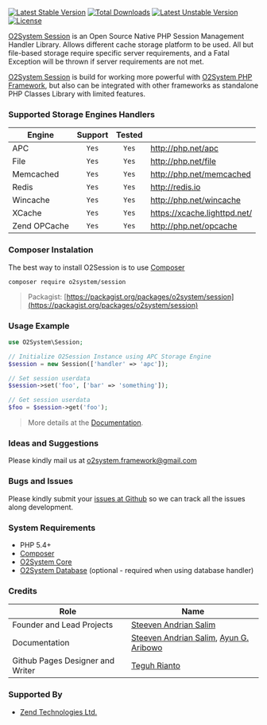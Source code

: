 [![Latest Stable Version](https://poser.pugx.org/o2system/session/v/stable)](https://packagist.org/packages/o2system/session) [![Total Downloads](https://poser.pugx.org/o2system/session/downloads)](https://packagist.org/packages/o2system/session) [![Latest Unstable Version](https://poser.pugx.org/o2system/session/v/unstable)](https://packagist.org/packages/o2system/session) [![License](https://poser.pugx.org/o2system/session/license)](https://packagist.org/packages/o2system/session)

[O2System Session](https://github.com/o2system/session) is an Open Source Native PHP Session Management Handler Library. 
Allows different cache storage platform to be used. 
All but file-based storage require specific server requirements, and a Fatal Exception will be thrown if server requirements are not met.

[O2System Session](https://github.com/o2system/session) is build for working more powerful with [O2System PHP Framework](https://github.com/o2system/o2system), but also can be integrated with other frameworks as standalone PHP Classes Library with limited features.

### Supported Storage Engines Handlers
| Engine | Support | Tested  | &nbsp; |
| ------------- |:-------------:|:-----:| ----- |
| APC | ```Yes``` | ```Yes``` | http://php.net/apc |
| File | ```Yes``` | ```Yes``` | http://php.net/file |
| Memcached | ```Yes``` | ```Yes``` | http://php.net/memcached |
| Redis | ```Yes``` | ```Yes``` | http://redis.io |
| Wincache | ```Yes``` | ```Yes``` | http://php.net/wincache |
| XCache | ```Yes``` | ```Yes``` | https://xcache.lighttpd.net/ |
| Zend OPCache | ```Yes``` | ```Yes``` | http://php.net/opcache |

### Composer Instalation
The best way to install O2Session is to use [Composer](https://getcomposer.org)
```
composer require o2system/session
```
> Packagist: [https://packagist.org/packages/o2system/session](https://packagist.org/packages/o2system/session)

### Usage Example
```php
use O2System\Session;

// Initialize O2Session Instance using APC Storage Engine
$session = new Session(['handler' => 'apc']);

// Set session userdata
$session->set('foo', ['bar' => 'something']);

// Get session userdata
$foo = $session->get('foo');
```
> More details at the [Documentation](https://www.gitbook.com/book/o2system/session).

### Ideas and Suggestions
Please kindly mail us at [o2system.framework@gmail.com](mailto:o2system.framework@gmail.com])

### Bugs and Issues
Please kindly submit your [issues at Github](https://github.com/o2system/session/issues) so we can track all the issues along development.

### System Requirements
- PHP 5.4+
- [Composer](https://getcomposer.org)
- [O2System Core](https://github.com/o2system/core)
- [O2System Database](https://github.com/o2system/db) (optional - required when using database handler)

### Credits
|Role|Name|
|----|----|
|Founder and Lead Projects|[Steeven Andrian Salim](http://steevenz.com)|
|Documentation|[Steeven Andrian Salim](http://steevenz.com), [Ayun G. Aribowo](http://ayun.co)|
| Github Pages Designer and Writer | [Teguh Rianto](http://teguhrianto.tk)

### Supported By
* [Zend Technologies Ltd.](http://zend.com)